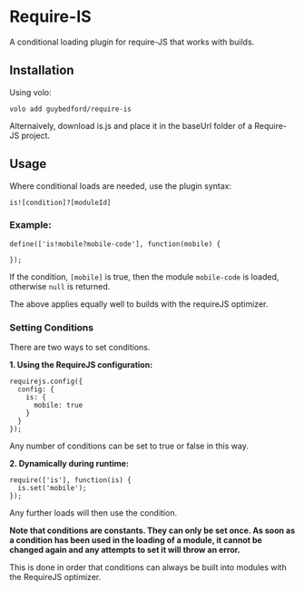Require-IS
===

A conditional loading plugin for require-JS that works with builds.

Installation
---

Using volo:
```
volo add guybedford/require-is
```

Alternaively, download is.js and place it in the baseUrl folder of a Require-JS project.

Usage
---

Where conditional loads are needed, use the plugin syntax:

```
is![condition]?[moduleId]
```

### Example:

```
define(['is!mobile?mobile-code'], function(mobile) {
  
});
```

If the condition, `[mobile]` is true, then the module `mobile-code` is loaded, otherwise `null` is returned.

The above applies equally well to builds with the requireJS optimizer.

### Setting Conditions

There are two ways to set conditions.

**1. Using the RequireJS configuration:**

```
requirejs.config({
  config: {
    is: {
      mobile: true
    }
  }
});
```

Any number of conditions can be set to true or false in this way.

**2. Dynamically during runtime:**

```
require(['is'], function(is) {
  is.set('mobile');
});
```

Any further loads will then use the condition.

**Note that conditions are constants. They can only be set once. As soon as a condition has been used in the loading of a module, it cannot be changed again and any attempts to set it will throw an error.**

This is done in order that conditions can always be built into modules with the RequireJS optimizer.
